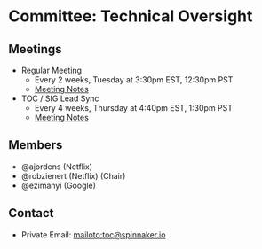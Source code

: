 # Committee: Technical Oversight

## Meetings

* Regular Meeting
  * Every 2 weeks, Tuesday at 3:30pm EST, 12:30pm PST
  * [Meeting Notes](https://docs.google.com/document/d/1PxIA1XE3nzqLykOFW-AqdU5u9F8cFh3jDvUA41P2cUM/edit#heading=h.6f8ltgro4ste)
* TOC / SIG Lead Sync
  * Every 4 weeks, Thursday at 4:40pm EST, 1:30pm PST
  * [Meeting Notes](https://docs.google.com/document/d/1osLpRlFUHKokCsxFT7GjEXI2Lq-D10ifSV-o0LXOYdo/edit?usp=sharing)

## Members

* @ajordens (Netflix)
* @robzienert (Netflix) (Chair)
* @ezimanyi (Google)

## Contact

* Private Email: [mailoto:toc@spinnaker.io](toc@spinnaker.io)
